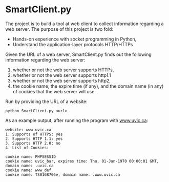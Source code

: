 # SmartClient.py

The project is to build a tool at web client to collect information regarding a web server. The purpose of this project is two fold:
- Hands-on experience with socket programming in Python,
- Understand the application-layer protocols HTTP/HTTPs

Given the URL of a web server, SmartClient.py finds out the following information regarding the web server:
1. whether or not the web server supports HTTPs,
2. whether or not the web server supports http1.1
3. whether or not the web server supports http2,
4. the cookie name, the expire time (if any), and the domain name (in any) of cookies that the web server will use.

Run by providing the URL of a website:
```
python SmartClient.py <url>
```

As an example output, after running the program with www.uvic.ca:
```
website: www.uvic.ca
1. Supports of HTTPS: yes
2. Supports HTTP 1.1: yes
3. Supports HTTP 2.0: no
4. List of Cookies:

cookie name: PHPSESSID
cookie name: uvic_bar, expires time: Thu, 01-Jan-1970 00:00:01 GMT, domain name: .uvic.ca
cookie name: www_def
cookie name: TS0168706e, domain name: .www.uvic.ca
```
